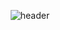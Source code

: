 <div align = "center">
  
![header](https://capsule-render.vercel.app/api?type=rect&color=000000&height=150&section=header&text=Jae&fontColor=ffffff&fontSize=70&animation=fadeIn&fontAlignY=55)
</div>
